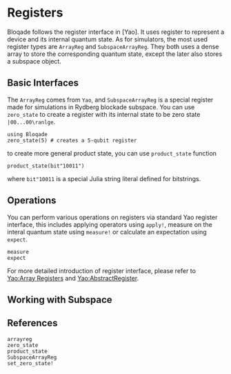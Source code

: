 # Registers

Bloqade follows the register interface in [Yao]. It uses register to 
represent a device and its internal quantum state.
As for simulators, the most used register types are `ArrayReg`
and `SubspaceArrayReg`. They both uses a dense array to store
the corresponding quantum state, except the later also stores
a subspace object.

## Basic Interfaces

The `ArrayReg` comes from `Yao`, and `SubspaceArrayReg` is a 
special register made for simulations in Rydberg blockade subspace.
You can use `zero_state` to create a register with its internal state to be zero state ``|00...00\ranlge``.

```@repl registers
using Bloqade
zero_state(5) # creates a 5-qubit register
```

to create more general product state, you can use `product_state`
function

```@repl registers
product_state(bit"10011")
```

where `bit"10011` is a special Julia string literal defined for
bitstrings.

## Operations

You can perform various operations on registers via standard Yao 
register interface, this includes applying operators using `apply!`, measure on the interal quantum state using `measure!` or
calculate an expectation
using `expect`.

```@docs
measure
expect
```

For more detailed introduction of register interface, please
refer to [Yao:Array Registers](https://docs.yaoquantum.org/dev/man/array_registers.html) and [Yao:AbstractRegister](https://docs.yaoquantum.org/dev/man/registers.html).

## Working with Subspace

## References

```@docs
arrayreg
zero_state
product_state
SubspaceArrayReg
set_zero_state!
```
